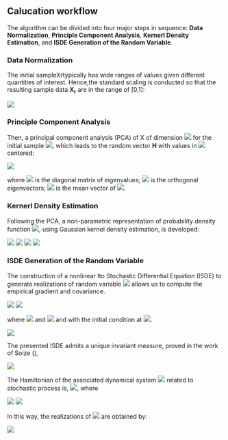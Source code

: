 ## Calucation workflow

The algorithm can be divided into four major steps in sequence: **Data Normalization**, 
**Principle Component Analysis**, **Kernerl Density Estimation**, and **ISDE Generation of the Random Variable**.

### Data Normalization
The initial sampleXrtypically has wide ranges of values given different quantities of interest. 
Hence,the standard scaling is conducted so that the resulting sample data **X<sub>r</sub>** are in the range of [0,1]:

<img src="https://render.githubusercontent.com/render/math?math=[X]_{ij}=\frac{[X_r]_{ij}-min_k[X_r]_{ik}}{max_k[X_r]_{ik}-min_k[X_r]_{ik}}">

### Principle Component Analysis
Then, a principal component analysis (PCA) of X of dimension <img src="https://render.githubusercontent.com/render/math?math=\nu \leq n"> for 
the initial sample <img src="https://render.githubusercontent.com/render/math?math=x^j, j = 1,2,...,N">, which leads to the random vector **H**
with values in <img src="https://render.githubusercontent.com/render/math?math=\mathbb{R}^\nu"> centered:

<img src="https://render.githubusercontent.com/render/math?math=\mathbf{H}=[\mu]^{-\frac{1}{2}}[\Phi]^T(\mathbf{X}-\hat{\mathbf{x}})">

where <img src="https://render.githubusercontent.com/render/math?math=[\mu]"> is the diagonal matrix of eigenvalues;
<img src="https://render.githubusercontent.com/render/math?math=[\Phi]=[\phi^1, \phi^2,...,\phi^\nu]"> is the orthogonal eigenvectors;
<img src="https://render.githubusercontent.com/render/math?math=\hat{\mathbf{x}}"> is the mean vector of 
<img src="https://render.githubusercontent.com/render/math?math=\mathbf{X}">.

### Kernerl Density Estimation
Following the PCA, a non-parametric representation of probability density function <img src="https://render.githubusercontent.com/render/math?math=p_H">,
using  Gaussian kernel density estimation, is developed:

<img src="https://render.githubusercontent.com/render/math?math=p_{\mathbf{H}}(\eta) = \frac{1}{(\sqrt{2\pi}\hat{s}_\nu)^\nu}\rho(\eta)">
<img src="https://render.githubusercontent.com/render/math?math=\rho(\mathbf{\eta}) = \frac{1}{N}\sum_{j=1}^{N} exp\left\{-\frac{1}{2\hat{s}^2_\nu} \left\lVert \frac{\hat{s}_\nu}{s_\nu}(\mathbf{\eta}^j - \mathbf{\eta}) \right\rVert^2 \right\}">
<img src="https://render.githubusercontent.com/render/math?math=s_\nu = \left\{ \frac{4}{N(2 %2B \nu)} \right\}^{\frac{1}{\nu %2B 4}}">
<img src="https://render.githubusercontent.com/render/math?math=\hat{s}_\nu = \frac{s_\nu}{\sqrt{s_{\nu}^2 %2B \frac{N-1}{N}}}">

### ISDE Generation of the Random Variable
The construction of a nonlinear Ito Stochastic Differential Equation (ISDE) to generate realizations of 
random variable <img src="https://render.githubusercontent.com/render/math?math=\mathbf{H}"> 
allows us to compute the empirical gradient and covariance.

<img src="https://render.githubusercontent.com/render/math?math=d\left[\mathbf{U}(t)\right]=\left[\mathbf{V}(t)\right] d t">
<img src="https://render.githubusercontent.com/render/math?math=d\left[\mathbf{V}(t)\right]=\left[L\left(\left[\mathbf{U}(t)\right]\right)\right] dt-\frac{1}{2} f_{0}\left[\mathbf{V}(t)\right] dt %2B \sqrt{f_{0}} d\left[\mathbf{W}^{\text {wien}}(t)\right]">

where <img src="https://render.githubusercontent.com/render/math?math=\mathbf{U}"> and 
<img src="https://render.githubusercontent.com/render/math?math=\mathbf{V} \in \mathbb{M}_{\nu,N}"> and 
with the initial condition at <img src="https://render.githubusercontent.com/render/math?math=t = 0">.

<img src="https://render.githubusercontent.com/render/math?math=\left[\mathbf{U}(0)\right]=\left[\eta^{\text {init }}\right], \quad\left[\mathbf{V}(0)\right]=\left[\nu^{\text {init }}\right]">

The presented ISDE admits a unique invariant measure, proved in the work of Soize (),

<img src="https://render.githubusercontent.com/render/math?math=\otimes_{\ell=1}^{N}\left\{p_{\mathbf{H}}\left(\mathbf{u}^{\prime}\right) p_{\mathbf{G}}\left(\mathbf{v}^{\prime}\right) d \mathbf{u}^{\prime} d \mathbf{v}^{\prime} \right\}">

The Hamiltonian of the associated dynamical system 
<img src="https://render.githubusercontent.com/render/math?math=$\left\{\left(\mathbf{U}^{\ell}(t), \mathbf{V}^{\ell}(t)\right), t \in \mathbb{R}^ %2B \right\}"> 
related to stochastic process is, <img src="https://render.githubusercontent.com/render/math?math=\mathbb{H}\left(\mathbf{u}^{\ell}, \mathbf{v}^{\ell}\right)=\frac{1}{2}\left\|\mathbf{v}^{\ell}\right\|^{2} %2B \mathcal{V}\left(\mathbf{u}^{\ell}\right)">, 
where 

<img src="https://render.githubusercontent.com/render/math?math=p_{\mathbf{H}}(\boldsymbol{\eta})=c_{0} \rho(\boldsymbol{\eta})">
<img src="https://render.githubusercontent.com/render/math?math=\rho(\boldsymbol{\eta})=\exp \left\{-\mathcal{V}(\boldsymbol{\eta})\right\}, \quad \mathcal{V}(\boldsymbol{\eta})=\psi(\boldsymbol{\eta})">

In this way, the realizations of <img src="https://render.githubusercontent.com/render/math?math=\left[\mathbf{H}\right]"> are obtained by:

<img src="https://render.githubusercontent.com/render/math?math=\left[\mathbf{H}\right]=\left[\mathbf{U}^{\mathrm{st}}\left(t_{\mathrm{st}}\right)\right]=\lim _{t \rightarrow %2B \infty}\left[\mathbf{U}(t)\right]">


